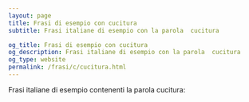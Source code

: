 ```yaml
---
layout: page
title: Frasi di esempio con cucitura 
subtitle: Frasi italiane di esempio con la parola  cucitura

og_title: Frasi di esempio con cucitura 
og_description: Frasi italiane di esempio con la parola  cucitura
og_type: website
permalink: /frasi/c/cucitura.html
---
```


Frasi italiane di esempio contenenti la parola cucitura:


